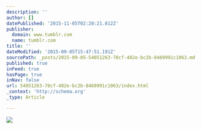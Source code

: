```yaml
---
description: ''
author: []
datePublished: '2015-11-05T02:20:21.812Z'
publisher:
  domain: www.tumblr.com
  name: tumblr.com
title: ''
dateModified: '2015-09-05T15:47:51.191Z'
sourcePath: _posts/2015-09-05-54051263-78cf-482e-bc2b-8469991c1063.md
published: true
inFeed: true
hasPage: true
inNav: false
url: 54051263-78cf-482e-bc2b-8469991c1063/index.html
_context: 'http://schema.org'
_type: Article

---
```

![](https://38.media.tumblr.com/28b1c33a83f09f50061b99c9d7130f42/tumblr_nrv1kd81Vr1tiuo3to1_400.gif)